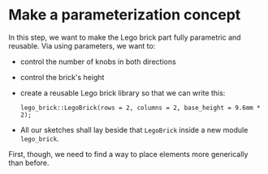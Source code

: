 # Make a parameterization concept

In this step, we want to make the Lego brick part fully parametric and reusable.
Via using parameters, we want to:

* control the number of knobs in both directions
* control the brick's height
* create a reusable Lego brick library so that we can write this:

    ```µcad
    lego_brick::LegoBrick(rows = 2, columns = 2, base_height = 9.6mm * 2);
    ```

* All our sketches shall lay beside that `LegoBrick` inside a new module `lego_brick`.

First, though, we need to find a way to place elements more generically than before.
